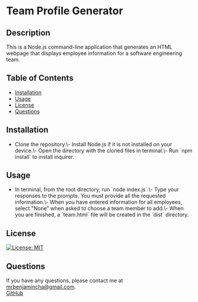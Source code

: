 # Team Profile Generator


## Description
This is a Node.js command-line application that generates an HTML webpage that displays employee information for a software engineering team.

## Table of Contents
- [Installation](#installation)
- [Usage](#usage)
- [License](#license)
- [Questions](#questions)

## Installation
- Clone the repository.\\- Install Node.js if it is not installed on your device.\\- Open the directory with the cloned files in terminal.\\- Run \`npm install\` to install inquirer.

## Usage
- In terminal, from the root directory, run \`node index.js\`.\\- Type your responses to the prompts. You must provide all the requested information.\\- When you have entered information for all employees, select "None" when asked to choose a team member to add.\\- When you are finished, a \`team.html\` file will be created in the \`dist\` directory.

## License
[![License: MIT](https://img.shields.io/badge/License-MIT-yellow.svg)](https://opensource.org/licenses/MIT)



## Questions
If you have any questions, please contact me at [mrbenjamincha@gmail.com](mailto:mrbenjamincha@gmail.com).\
[GitHub](https://github.com/bencha27)